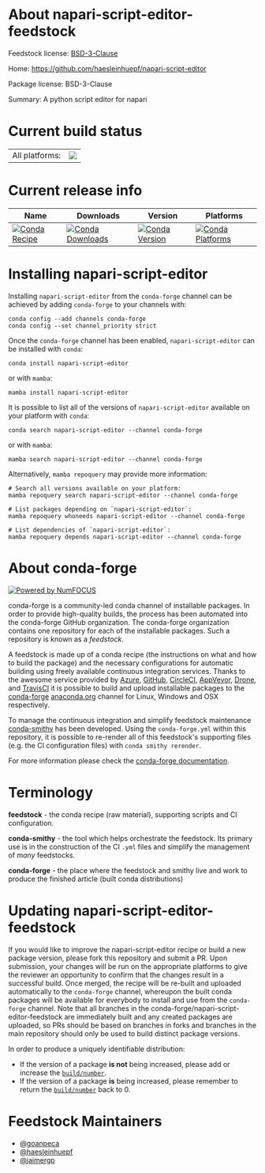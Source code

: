 About napari-script-editor-feedstock
====================================

Feedstock license: [BSD-3-Clause](https://github.com/conda-forge/napari-script-editor-feedstock/blob/main/LICENSE.txt)

Home: https://github.com/haesleinhuepf/napari-script-editor

Package license: BSD-3-Clause

Summary: A python script editor for napari

Current build status
====================


<table><tr><td>All platforms:</td>
    <td>
      <a href="https://dev.azure.com/conda-forge/feedstock-builds/_build/latest?definitionId=15427&branchName=main">
        <img src="https://dev.azure.com/conda-forge/feedstock-builds/_apis/build/status/napari-script-editor-feedstock?branchName=main">
      </a>
    </td>
  </tr>
</table>

Current release info
====================

| Name | Downloads | Version | Platforms |
| --- | --- | --- | --- |
| [![Conda Recipe](https://img.shields.io/badge/recipe-napari--script--editor-green.svg)](https://anaconda.org/conda-forge/napari-script-editor) | [![Conda Downloads](https://img.shields.io/conda/dn/conda-forge/napari-script-editor.svg)](https://anaconda.org/conda-forge/napari-script-editor) | [![Conda Version](https://img.shields.io/conda/vn/conda-forge/napari-script-editor.svg)](https://anaconda.org/conda-forge/napari-script-editor) | [![Conda Platforms](https://img.shields.io/conda/pn/conda-forge/napari-script-editor.svg)](https://anaconda.org/conda-forge/napari-script-editor) |

Installing napari-script-editor
===============================

Installing `napari-script-editor` from the `conda-forge` channel can be achieved by adding `conda-forge` to your channels with:

```
conda config --add channels conda-forge
conda config --set channel_priority strict
```

Once the `conda-forge` channel has been enabled, `napari-script-editor` can be installed with `conda`:

```
conda install napari-script-editor
```

or with `mamba`:

```
mamba install napari-script-editor
```

It is possible to list all of the versions of `napari-script-editor` available on your platform with `conda`:

```
conda search napari-script-editor --channel conda-forge
```

or with `mamba`:

```
mamba search napari-script-editor --channel conda-forge
```

Alternatively, `mamba repoquery` may provide more information:

```
# Search all versions available on your platform:
mamba repoquery search napari-script-editor --channel conda-forge

# List packages depending on `napari-script-editor`:
mamba repoquery whoneeds napari-script-editor --channel conda-forge

# List dependencies of `napari-script-editor`:
mamba repoquery depends napari-script-editor --channel conda-forge
```


About conda-forge
=================

[![Powered by
NumFOCUS](https://img.shields.io/badge/powered%20by-NumFOCUS-orange.svg?style=flat&colorA=E1523D&colorB=007D8A)](https://numfocus.org)

conda-forge is a community-led conda channel of installable packages.
In order to provide high-quality builds, the process has been automated into the
conda-forge GitHub organization. The conda-forge organization contains one repository
for each of the installable packages. Such a repository is known as a *feedstock*.

A feedstock is made up of a conda recipe (the instructions on what and how to build
the package) and the necessary configurations for automatic building using freely
available continuous integration services. Thanks to the awesome service provided by
[Azure](https://azure.microsoft.com/en-us/services/devops/), [GitHub](https://github.com/),
[CircleCI](https://circleci.com/), [AppVeyor](https://www.appveyor.com/),
[Drone](https://cloud.drone.io/welcome), and [TravisCI](https://travis-ci.com/)
it is possible to build and upload installable packages to the
[conda-forge](https://anaconda.org/conda-forge) [anaconda.org](https://anaconda.org/)
channel for Linux, Windows and OSX respectively.

To manage the continuous integration and simplify feedstock maintenance
[conda-smithy](https://github.com/conda-forge/conda-smithy) has been developed.
Using the ``conda-forge.yml`` within this repository, it is possible to re-render all of
this feedstock's supporting files (e.g. the CI configuration files) with ``conda smithy rerender``.

For more information please check the [conda-forge documentation](https://conda-forge.org/docs/).

Terminology
===========

**feedstock** - the conda recipe (raw material), supporting scripts and CI configuration.

**conda-smithy** - the tool which helps orchestrate the feedstock.
                   Its primary use is in the construction of the CI ``.yml`` files
                   and simplify the management of *many* feedstocks.

**conda-forge** - the place where the feedstock and smithy live and work to
                  produce the finished article (built conda distributions)


Updating napari-script-editor-feedstock
=======================================

If you would like to improve the napari-script-editor recipe or build a new
package version, please fork this repository and submit a PR. Upon submission,
your changes will be run on the appropriate platforms to give the reviewer an
opportunity to confirm that the changes result in a successful build. Once
merged, the recipe will be re-built and uploaded automatically to the
`conda-forge` channel, whereupon the built conda packages will be available for
everybody to install and use from the `conda-forge` channel.
Note that all branches in the conda-forge/napari-script-editor-feedstock are
immediately built and any created packages are uploaded, so PRs should be based
on branches in forks and branches in the main repository should only be used to
build distinct package versions.

In order to produce a uniquely identifiable distribution:
 * If the version of a package **is not** being increased, please add or increase
   the [``build/number``](https://docs.conda.io/projects/conda-build/en/latest/resources/define-metadata.html#build-number-and-string).
 * If the version of a package **is** being increased, please remember to return
   the [``build/number``](https://docs.conda.io/projects/conda-build/en/latest/resources/define-metadata.html#build-number-and-string)
   back to 0.

Feedstock Maintainers
=====================

* [@goanpeca](https://github.com/goanpeca/)
* [@haesleinhuepf](https://github.com/haesleinhuepf/)
* [@jaimergp](https://github.com/jaimergp/)

